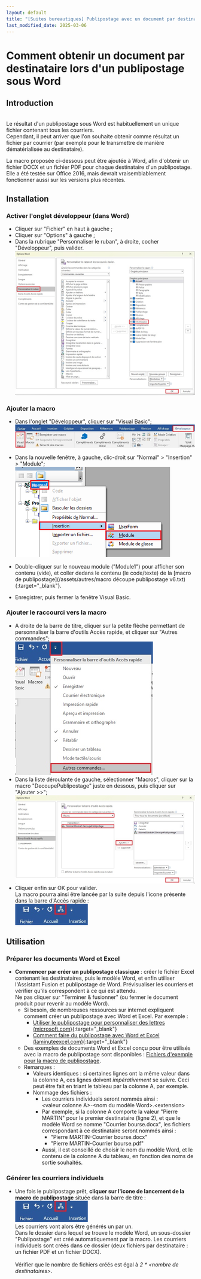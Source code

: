 ```yaml
---
layout: default
title: "[Suites bureautiques] Publipostage avec un document par destinataire (macro Word)"
last_modified_date: 2025-03-06
---
```

# Comment obtenir un document par destinataire lors d'un publipostage sous Word

## Introduction  
&nbsp;  
Le résultat d'un publipostage sous Word est habituellement un unique fichier contenant tous les courriers.  
Cependant, il peut arriver que l'on souhaite obtenir comme résultat un fichier par courrier (par exemple pour le transmettre de manière dématérialisée au destinataire).

La macro proposée ci-dessous peut être ajoutée à Word, afin d'obtenir un fichier DOCX et un fichier PDF pour chaque destinataire d'un publipostage.  
Elle a été testée sur Office 2016, mais devrait vraisemblablement fonctionner aussi sur les versions plus récentes.

## Installation

### Activer l'onglet développeur (dans Word)  
 - Cliquer sur "Fichier" en haut à gauche ;  
 - Cliquer sur "Options" à gauche ;  
 - Dans la rubrique "Personnaliser le ruban", à droite, cocher "Développeur", puis valider.  
   ![](IMG_Publipostage%20macro%20Word%20-%20un%20fichier%20par%20destinataire%201.jpg)  

### Ajouter la macro  
- Dans l'onglet "Développeur", cliquer sur "Visual Basic";  
  ![](IMG_Publipostage%20macro%20Word%20-%20un%20fichier%20par%20destinataire%203.jpg)
- Dans la nouvelle fenêtre, à gauche, clic-droit sur "Normal" > "Insertion" > "Module";  
  ![](IMG_Publipostage%20macro%20Word%20-%20un%20fichier%20par%20destinataire%202.png)
  
- Double-cliquer sur le nouveau module ("Module1") pour afficher son contenu (vide), et coller dedans le contenu (le code/texte) de la [macro de publipostage](/assets/autres/macro découpe publipostage v6.txt){:target="_blank"}.  
- Enregistrer, puis fermer la fenêtre Visual Basic.  
### Ajouter le raccourci vers la macro  
- A droite de la barre de titre, cliquer sur la petite flèche permettant de personnaliser la barre d'outils Accès rapide, et cliquer sur "Autres commandes";  
  ![](IMG_Publipostage%20macro%20Word%20-%20un%20fichier%20par%20destinataire%204.jpg)  
- Dans la liste déroulante de gauche, sélectionner "Macros", cliquer sur la macro "DecoupePublipostage" juste en dessous, puis cliquer sur "Ajouter >>";  
  ![](IMG_Publipostage%20macro%20Word%20-%20un%20fichier%20par%20destinataire%205.jpg)
- Cliquer enfin sur OK pour valider.   
  La macro pourra ainsi être lancée par la suite depuis l'icone présente dans la barre d'Accès rapide :  
  ![](IMG_Publipostage%20macro%20Word%20-%20un%20fichier%20par%20destinataire%206.jpg)

## Utilisation
### Préparer les documents Word et Excel

- **Commencer par créer un publipostage classique** : créer le fichier Excel contenant les destinataires, puis le modèle Word, et enfin utiliser l'Assistant Fusion et publipostage de Word. Prévisualiser les courriers et vérifier qu'ils correspondent à ce qui est attendu.   
  Ne pas cliquer sur "Terminer & fusionner" (ou fermer le document produit pour revenir au modèle Word).  
	- Si besoin, de nombreuses ressources sur internet expliquent comment créer un publipostage avec Word et Excel. Par exemple : 
		- [Utiliser le publipostage pour personnaliser des lettres (microsoft.com)](https://support.microsoft.com/fr-fr/office/utiliser-le-publipostage-pour-personnaliser-des-lettres-d7686bb1-3077-4af3-926b-8c825e9505a3){:target="_blank"}  
		- [Comment faire du publipostage avec Word et Excel (laminuteexcel.com)](https://laminuteexcel.com/comment-faire-du-publipostage-avec-excel-et-word/){:target="_blank"}  
	- Des exemples de documents Word et Excel conçu pour être utilisés avec la macro de publipostage sont disponibles : [Fichiers d'exemple pour la macro de publipostage](/assets/autres/Fichiers%20exemple%20macro%20publipostage%20Word.zip).  
	- Remarques : 
		- Valeurs identiques : si certaines lignes ont la même valeur dans la colonne A, ces lignes doivent *impérativement* se suivre. Ceci peut être fait en triant le tableau par la colonne A, par exemple.
		- Nommage des fichiers :
			- Les courriers individuels seront nommés ainsi :  
			   \<valeur colonne A\>-\<nom du modèle Word\>.\<extension\>
			- Par exemple, si la colonne A comporte la valeur "Pierre MARTIN" pour le premier destinataire (ligne 2), et que le modèle Word se nomme "Courrier bourse.docx", les fichiers correspondant à ce destinataire seront nommés ainsi :
				- "Pierre MARTIN-Courrier bourse.docx"
				- "Pierre MARTIN-Courrier bourse.pdf"
			- Aussi, il est conseillé de choisir le nom du modèle Word, et le contenu de la colonne A du tableau, en fonction des noms de sortie souhaités.

### Générer les courriers individuels


- Une fois le publipostage prêt, **cliquer sur l'icone de lancement de la macro de publipostage** située dans la barre de titre :  
  ![](IMG_Publipostage%20macro%20Word%20-%20un%20fichier%20par%20destinataire%206.jpg)  
  Les courriers vont alors être générés un par un.  
Dans le dossier dans lequel se trouve le modèle Word, un sous-dossier "Publipostage" est créé automatiquement par la macro. Les courriers individuels sont créés dans ce dossier (deux fichiers par destinataire : un fichier PDF et un fichier DOCX).  
&nbsp;   
Vérifier que le nombre de fichiers créés est égal à *2 \* \<nombre de destinataires\>*.